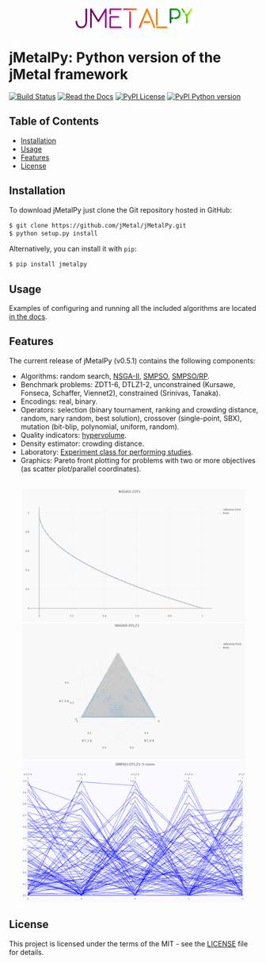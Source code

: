 <p align="center">
  <br/>
  <img src=docs/source/jmetalpy.png alt="jMetalPy">
  <br/>
</p>

# jMetalPy: Python version of the jMetal framework
[![Build Status](https://img.shields.io/travis/jMetal/jMetalPy.svg?style=flat-square)](https://travis-ci.org/jMetal/jMetalPy)
[![Read the Docs](https://img.shields.io/readthedocs/jmetalpy.svg?style=flat-square)](https://readthedocs.org/projects/jmetalpy/)
[![PyPI License](https://img.shields.io/pypi/l/jMetalPy.svg?style=flat-square)]()
[![PyPI Python version](https://img.shields.io/pypi/pyversions/jMetalPy.svg?style=flat-square)]()

## Table of Contents
- [Installation](#installation)
- [Usage](#usage)
- [Features](#features)
- [License](#license)

## Installation
To download jMetalPy just clone the Git repository hosted in GitHub:
```bash
$ git clone https://github.com/jMetal/jMetalPy.git
$ python setup.py install
```

Alternatively, you can install it with `pip`:
```bash
$ pip install jmetalpy
```

## Usage
Examples of configuring and running all the included algorithms are located [in the docs](https://jmetalpy.readthedocs.io/en/latest/examples.html).

## Features
The current release of jMetalPy (v0.5.1) contains the following components:

* Algorithms: random search, [NSGA-II](https://jmetalpy.readthedocs.io/en/latest/examples/ea.html#nsga-ii-with-plotting), [SMPSO](https://jmetalpy.readthedocs.io/en/latest/examples/pso.html#smpso-with-standard-settings), [SMPSO/RP](https://jmetalpy.readthedocs.io/en/latest/examples/pso.html#smpso-rp-with-standard-settings).
* Benchmark problems: ZDT1-6, DTLZ1-2, unconstrained (Kursawe, Fonseca, Schaffer, Viennet2), constrained (Srinivas, Tanaka).
* Encodings: real, binary.
* Operators: selection (binary tournament, ranking and crowding distance, random, nary random, best solution), crossover (single-point, SBX), mutation (bit-blip, polynomial, uniform, random).
* Quality indicators: [hypervolume](https://jmetalpy.readthedocs.io/en/latest/api/jmetal.component.html#module-jmetal.component.quality_indicator).
* Density estimator: crowding distance.
* Laboratory: [Experiment class for performing studies](https://jmetalpy.readthedocs.io/en/latest/examples/experiment.html).
* Graphics: Pareto front plotting for problems with two or more objectives (as scatter plot/parallel coordinates).

<p align="center">
  <br/>
  <img src=docs/source/2D.gif width=450 alt="Scatter plot 2D">
  <br/>
  <img src=docs/source/3D.gif width=450 alt="Scatter plot 3D">
  <br/>
  <img src=docs/source/p-c.gif width=450 alt="Parallel coordinates">
  <br/>
</p>

## License
This project is licensed under the terms of the MIT - see the [LICENSE](LICENSE) file for details.
